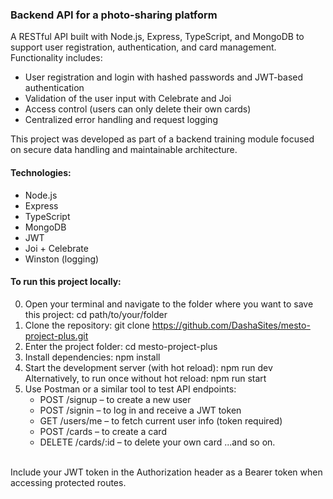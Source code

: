 ### Backend API for a photo-sharing platform

A RESTful API built with Node.js, Express, TypeScript, and MongoDB to support user registration, authentication, and card management.
Functionality includes:
- User registration and login with hashed passwords and JWT-based authentication
- Validation of the user input with Celebrate and Joi
- Access control (users can only delete their own cards)
- Centralized error handling and request logging

This project was developed as part of a backend training module focused on secure data handling and maintainable architecture.

#### Technologies:
- Node.js
- Express
- TypeScript
- MongoDB
- JWT
- Joi + Celebrate
- Winston (logging)

#### To run this project locally:
0. Open your terminal and navigate to the folder where you want to save this project: cd path/to/your/folder
1. Clone the repository:
   git clone https://github.com/DashaSites/mesto-project-plus.git
2. Enter the project folder:
   cd mesto-project-plus
3. Install dependencies: npm install
4. Start the development server (with hot reload): npm run dev
Alternatively, to run once without hot reload: npm run start
5. Use Postman or a similar tool to test API endpoints:
   - POST /signup – to create a new user
   - POST /signin – to log in and receive a JWT token
   - GET /users/me – to fetch current user info (token required)
   - POST /cards – to create a card
   - DELETE /cards/:id – to delete your own card
   ...and so on.
<br>
Include your JWT token in the Authorization header as a Bearer token when accessing protected routes.
